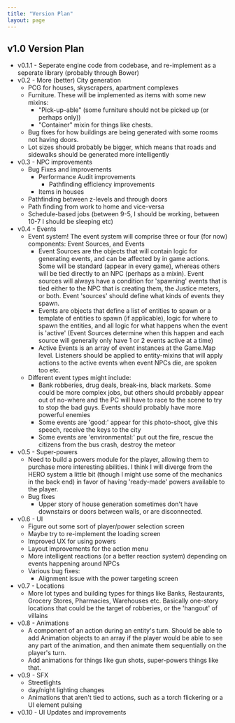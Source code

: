 ```yaml
---
title: "Version Plan"
layout: page
---
```


## v1.0 Version Plan

* v0.1.1 - Seperate engine code from codebase, and re-implement as a seperate library (probably through Bower)
* v0.2 - More (better) City generation
  * PCG for houses, skyscrapers, apartment complexes
  * Furniture. These will be implemented as items with some new mixins:
  	* "Pick-up-able" (some furniture should not be picked up (or perhaps only))
  	* "Container" mixin for things like chests.
  * Bug fixes for how buildings are being generated with some rooms not having doors.
  * Lot sizes should probably be bigger, which means that roads and sidewalks should be generated more intelligently
* v0.3 - NPC improvements
  * Bug Fixes and improvements
    * Performance Audit improvements
      * Pathfinding efficiency improvements
    * Items in houses
  * Pathfinding between z-levels and through doors
  * Path finding from work to home and vice-versa
  * Schedule-based jobs (between 9-5, I should be working, between 10-7 I should be sleeping etc)
* v0.4 - Events
  * Event system! The event system will comprise three or four (for now) components: Event Sources, and Events
    * Event Sources are the objects that will contain logic for generating events, and can be affected by in game actions. Some will be standard (appear in every game), whereas others will be tied directly to an NPC (perhaps as a mixin). Event sources will always have a condition for 'spawning' events that is tied either to the NPC that is creating them, the Justice meters, or both. Event 'sources' should define what kinds of events they spawn.
    * Events are objects that define a list of entities to spawn or a template of entities to spawn (if applicable), logic for where to spawn the entities, and all logic for what happens when the event is 'active' (Event Sources determine when this happen and each source will generally only have 1 or 2 events active at a time)
    * Active Events is an array of event instances at the Game.Map level. Listeners should be applied to entity-mixins that will apply actions to the active events when event NPCs die, are spoken too etc.
  * Different event types might include:
    * Bank robberies, drug deals, break-ins, black markets. Some could be more complex jobs, but others should probably appear out of no-where and the PC will have to race to the scene to try to stop the bad guys. Events should probably have more powerful enemies
    * Some events are 'good:' appear for this photo-shoot, give this speech, receive the keys to the city
    * Some events are 'environmental:' put out the fire, rescue the citizens from the bus crash, destroy the meteor
* v0.5 - Super-powers
  * Need to build a powers module for the player, allowing them to purchase more interesting abilities. I think I will diverge from the HERO system a little bit (though I might use some of the mechanics in the back end) in favor of having 'ready-made' powers available to the player.
  * Bug fixes
    * Upper story of house generation sometimes don't have downstairs or doors between walls, or are disconnected.
* v0.6 - UI
  * Figure out some sort of player/power selection screen
  * Maybe try to re-implement the loading screen
  * Improved UX for using powers
  * Layout improvements for the action menu
  * More intelligent reactions (or a better reaction system) depending on events happening around NPCs
  * Various bug fixes:
    * Alignment issue with the power targeting screen
* v0.7 - Locations
  * More lot types and building types for things like Banks, Restaurants, Grocery Stores, Pharmacies, Warehouses etc. Basically one-story locations that could be the target of robberies, or the 'hangout' of villains
* v0.8 - Animations
  * A component of an action during an entity's turn. Should be able to add Animation objects to an array if the player would be able to see any part of the animation, and then animate them sequentially on the player's turn.
  * Add animations for things like gun shots, super-powers things like that.
* v0.9 - SFX
  * Streetlights
  * day/night lighting changes
  * Animations that aren't tied to actions, such as a torch flickering or a UI element pulsing
* v0.10 - UI Updates and improvements
